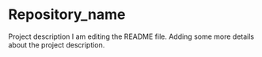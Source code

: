 # Repository_name
Project description
I am editing the README file. Adding some more details about the project description.
